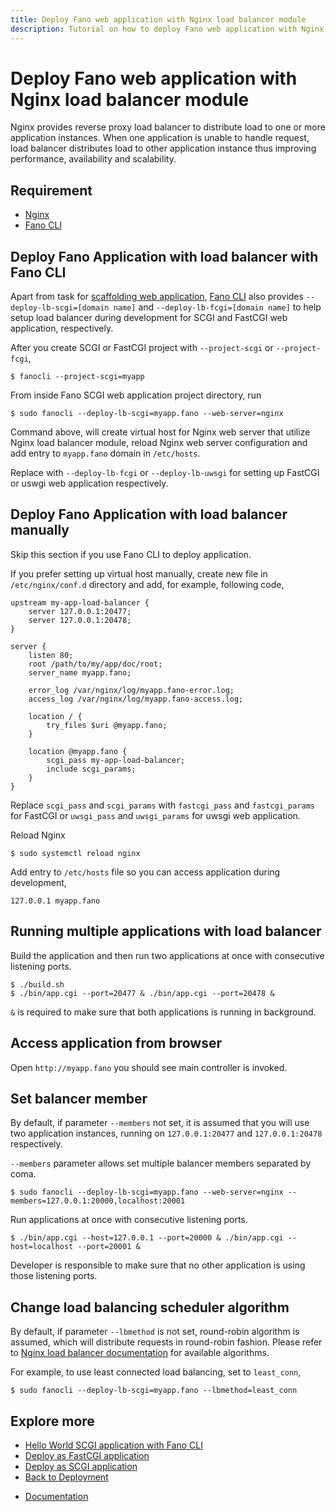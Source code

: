 ```yaml
---
title: Deploy Fano web application with Nginx load balancer module
description: Tutorial on how to deploy Fano web application with Nginx load balancer module.
---
```


<h1 class="major">Deploy Fano web application with Nginx load balancer module</h1>

Nginx provides reverse proxy load balancer to distribute load to one or more application instances. When one application is unable to handle request, load balancer distributes load to other application instance thus improving performance, availability and scalability.

## Requirement

- [Nginx](https://nginx.org/)
- [Fano CLI](https://github.com/fanoframework/fano-cli)

## Deploy Fano Application with load balancer with Fano CLI

Apart from task for [scaffolding web application](/scaffolding-with-fano-cli),
[Fano CLI](https://github.com/fanoframework/fano-cli) also provides `--deploy-lb-scgi=[domain name]` and `--deploy-lb-fcgi=[domain name]` to help setup load balancer during development for SCGI and FastCGI web application, respectively.

After you create SCGI or FastCGI project with `--project-scgi` or `--project-fcgi`,

```
$ fanocli --project-scgi=myapp
```

From inside Fano SCGI web application project directory, run

```
$ sudo fanocli --deploy-lb-scgi=myapp.fano --web-server=nginx
```

Command above, will create virtual host for Nginx web server that utilize Nginx load balancer module, reload Nginx web server configuration and add entry to `myapp.fano` domain in `/etc/hosts`.

Replace with `--deploy-lb-fcgi` or `--deploy-lb-uwsgi` for setting up FastCGI or uswgi web application respectively.

## Deploy Fano Application with load balancer manually

Skip this section if you use Fano CLI to deploy application.

If you prefer setting up virtual host manually, create new file in `/etc/nginx/conf.d` directory and add, for example, following code,

```
upstream my-app-load-balancer {
    server 127.0.0.1:20477;
    server 127.0.0.1:20478;
}

server {
    listen 80;
    root /path/to/my/app/doc/root;
    server_name myapp.fano;

    error_log /var/nginx/log/myapp.fano-error.log;
    access_log /var/nginx/log/myapp.fano-access.log;

    location / {
        try_files $uri @myapp.fano;
    }

    location @myapp.fano {
        scgi_pass my-app-load-balancer;
        include scgi_params;
    }
}
```

Replace `scgi_pass` and `scgi_params` with `fastcgi_pass` and `fastcgi_params` for FastCGI or
`uwsgi_pass` and `uwsgi_params` for uwsgi web application.

Reload Nginx

```
$ sudo systemctl reload nginx
```

Add entry to `/etc/hosts` file so you can access application during development,

```
127.0.0.1 myapp.fano
```

## Running multiple applications with load balancer

Build the application and then run two applications at once with consecutive listening ports.

```
$ ./build.sh
$ ./bin/app.cgi --port=20477 & ./bin/app.cgi --port=20478 &
```

`&` is required to make sure that both applications is running in background.

## Access application from browser

Open `http://myapp.fano` you should see main controller is invoked.

## Set balancer member

By default, if parameter `--members` not set, it is assumed that you will use two application instances, running on `127.0.0.1:20477` and `127.0.0.1:20478` respectively.

`--members` parameter allows set multiple balancer members separated by coma.

```
$ sudo fanocli --deploy-lb-scgi=myapp.fano --web-server=nginx --members=127.0.0.1:20000,localhost:20001
```

Run applications at once with consecutive listening ports.

```
$ ./bin/app.cgi --host=127.0.0.1 --port=20000 & ./bin/app.cgi --host=localhost --port=20001 &
```

Developer is responsible to make sure that no other application is using those listening ports.

## <a name="load-balancing-scheduler-algorithm"></a>Change load balancing scheduler algorithm

By default, if parameter `--lbmethod` is not set, round-robin algorithm is assumed, which will distribute requests in round-robin fashion. Please refer to [Nginx load balancer documentation](http://nginx.org/en/docs/http/load_balancing.html) for available algorithms.

For example, to use least connected load balancing, set to `least_conn`,

```
$ sudo fanocli --deploy-lb-scgi=myapp.fano --lbmethod=least_conn
```

## Explore more

- [Hello World SCGI application with Fano CLI](/tutorials/hello-world-scgi-application-with-fano-cli)
- [Deploy as FastCGI application](/deployment/fastcgi)
- [Deploy as SCGI application](/deployment/scgi)
- [Back to Deployment](/deployment)

<ul class="actions">
    <li><a href="/documentation" class="button">Documentation</a></li>
</ul>
